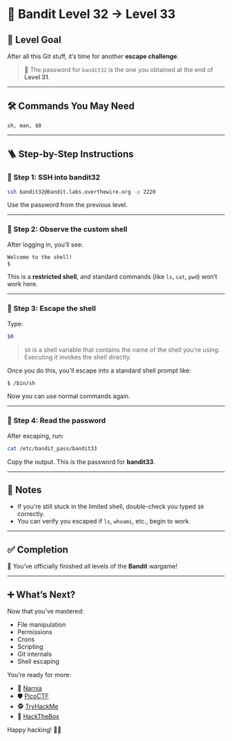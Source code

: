 # 🏴 Bandit Level 32 → Level 33

## 🎯 Level Goal

After all this Git stuff, it’s time for another **escape challenge**.

> 🔐 The password for `bandit32` is the one you obtained at the end of **Level 31**.

---

## 🛠️ Commands You May Need

```
sh, man, $0
```

---

## 🪜 Step-by-Step Instructions

### 🔹 Step 1: SSH into bandit32

```bash
ssh bandit32@bandit.labs.overthewire.org -p 2220
```

Use the password from the previous level.

---

### 🔹 Step 2: Observe the custom shell

After logging in, you’ll see:

```bash
Welcome to the shell!
$
```

This is a **restricted shell**, and standard commands (like `ls`, `cat`, `pwd`) won’t work here.

---

### 🔹 Step 3: Escape the shell

Type:

```bash
$0
```

> `$0` is a shell variable that contains the name of the shell you're using. Executing it invokes the shell directly.

Once you do this, you'll escape into a standard shell prompt like:

```bash
$ /bin/sh
```

Now you can use normal commands again.

---

### 🔹 Step 4: Read the password

After escaping, run:

```bash
cat /etc/bandit_pass/bandit33
```

Copy the output. This is the password for **bandit33**.

---

## 🧠 Notes

- If you're still stuck in the limited shell, double-check you typed `$0` correctly.
- You can verify you escaped if `ls`, `whoami`, etc., begin to work.

---

## ✅ Completion

🎉 You’ve officially finished all levels of the **Bandit** wargame!

---

## ➕ What’s Next?

Now that you’ve mastered:

- File manipulation  
- Permissions  
- Crons  
- Scripting  
- Git internals  
- Shell escaping  

You’re ready for more:

- 🌟 [Narnia](https://overthewire.org/wargames/narnia/)  
- 🛡️ [PicoCTF](https://picoctf.org/)  
- 🕵️ [TryHackMe](https://tryhackme.com/)  
- 🧠 [HackTheBox](https://hackthebox.com/)  

Happy hacking! 🧑‍💻
